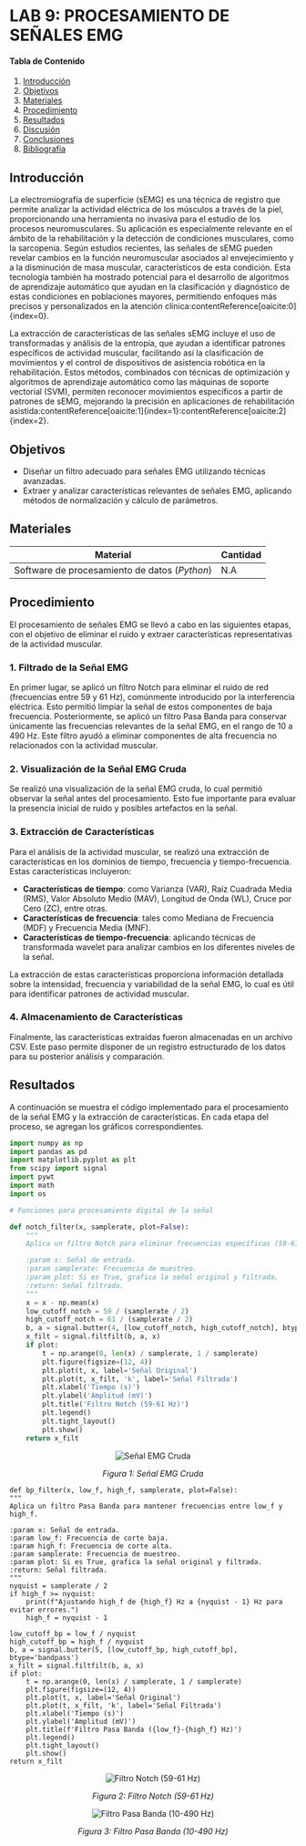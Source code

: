 # LAB 9: PROCESAMIENTO DE SEÑALES EMG

#### **Tabla de Contenido**
1. [Introducción](#introduccion)
2. [Objetivos](#objetivos)
3. [Materiales](#materiales)
4. [Procedimiento](#procedimiento)
5. [Resultados](#resultados)
6. [Discusión](#discusion)
7. [Conclusiones](#conclusiones)
8. [Bibliografía](#bibliografia)

## Introducción

La electromiografía de superficie (sEMG) es una técnica de registro que permite analizar la actividad eléctrica de los músculos a través de la piel, proporcionando una herramienta no invasiva para el estudio de los procesos neuromusculares. Su aplicación es especialmente relevante en el ámbito de la rehabilitación y la detección de condiciones musculares, como la sarcopenia. Según estudios recientes, las señales de sEMG pueden revelar cambios en la función neuromuscular asociados al envejecimiento y a la disminución de masa muscular, característicos de esta condición. Esta tecnología también ha mostrado potencial para el desarrollo de algoritmos de aprendizaje automático que ayudan en la clasificación y diagnóstico de estas condiciones en poblaciones mayores, permitiendo enfoques más precisos y personalizados en la atención clínica&#8203;:contentReference[oaicite:0]{index=0}.

La extracción de características de las señales sEMG incluye el uso de transformadas y análisis de la entropía, que ayudan a identificar patrones específicos de actividad muscular, facilitando así la clasificación de movimientos y el control de dispositivos de asistencia robótica en la rehabilitación. Estos métodos, combinados con técnicas de optimización y algoritmos de aprendizaje automático como las máquinas de soporte vectorial (SVM), permiten reconocer movimientos específicos a partir de patrones de sEMG, mejorando la precisión en aplicaciones de rehabilitación asistida&#8203;:contentReference[oaicite:1]{index=1}&#8203;:contentReference[oaicite:2]{index=2}.


## Objetivos <a name="objetivos"></a>
- Diseñar un filtro adecuado para señales EMG utilizando técnicas avanzadas.
- Extraer y analizar características relevantes de señales EMG, aplicando métodos de normalización y cálculo de parámetros.

## Materiales <a name="materiales"></a>
| Material | Cantidad |
|----------|----------|
| Software de procesamiento de datos (*Python*) | N.A |

## Procedimiento <a name="procedimiento"></a>

El procesamiento de señales EMG se llevó a cabo en las siguientes etapas, con el objetivo de eliminar el ruido y extraer características representativas de la actividad muscular.

### 1. Filtrado de la Señal EMG

En primer lugar, se aplicó un filtro Notch para eliminar el ruido de red (frecuencias entre 59 y 61 Hz), comúnmente introducido por la interferencia eléctrica. Esto permitió limpiar la señal de estos componentes de baja frecuencia. Posteriormente, se aplicó un filtro Pasa Banda para conservar únicamente las frecuencias relevantes de la señal EMG, en el rango de 10 a 490 Hz. Este filtro ayudó a eliminar componentes de alta frecuencia no relacionados con la actividad muscular.

### 2. Visualización de la Señal EMG Cruda

Se realizó una visualización de la señal EMG cruda, lo cual permitió observar la señal antes del procesamiento. Esto fue importante para evaluar la presencia inicial de ruido y posibles artefactos en la señal.

### 3. Extracción de Características

Para el análisis de la actividad muscular, se realizó una extracción de características en los dominios de tiempo, frecuencia y tiempo-frecuencia. Estas características incluyeron:
- **Características de tiempo**: como Varianza (VAR), Raíz Cuadrada Media (RMS), Valor Absoluto Medio (MAV), Longitud de Onda (WL), Cruce por Cero (ZC), entre otras.
- **Características de frecuencia**: tales como Mediana de Frecuencia (MDF) y Frecuencia Media (MNF).
- **Características de tiempo-frecuencia**: aplicando técnicas de transformada wavelet para analizar cambios en los diferentes niveles de la señal.

La extracción de estas características proporciona información detallada sobre la intensidad, frecuencia y variabilidad de la señal EMG, lo cual es útil para identificar patrones de actividad muscular.

### 4. Almacenamiento de Características

Finalmente, las características extraídas fueron almacenadas en un archivo CSV. Este paso permite disponer de un registro estructurado de los datos para su posterior análisis y comparación.

## Resultados <a name="resultados"></a>

A continuación se muestra el código implementado para el procesamiento de la señal EMG y la extracción de características. En cada etapa del proceso, se agregan los gráficos correspondientes.

```python
import numpy as np
import pandas as pd
import matplotlib.pyplot as plt
from scipy import signal
import pywt
import math
import os

# Funciones para procesamiento digital de la señal

def notch_filter(x, samplerate, plot=False):
    """
    Aplica un filtro Notch para eliminar frecuencias específicas (59-61 Hz).

    :param x: Señal de entrada.
    :param samplerate: Frecuencia de muestreo.
    :param plot: Si es True, grafica la señal original y filtrada.
    :return: Señal filtrada.
    """
    x = x - np.mean(x)
    low_cutoff_notch = 59 / (samplerate / 2)
    high_cutoff_notch = 61 / (samplerate / 2)
    b, a = signal.butter(4, [low_cutoff_notch, high_cutoff_notch], btype='bandstop')
    x_filt = signal.filtfilt(b, a, x)
    if plot:
        t = np.arange(0, len(x) / samplerate, 1 / samplerate)
        plt.figure(figsize=(12, 4))
        plt.plot(t, x, label='Señal Original')
        plt.plot(t, x_filt, 'k', label='Señal Filtrada')
        plt.xlabel('Tiempo (s)')
        plt.ylabel('Amplitud (mV)')
        plt.title('Filtro Notch (59-61 Hz)')
        plt.legend()
        plt.tight_layout()
        plt.show()
    return x_filt
```
<div align="center"> <img src="(inserta_link_imagen_emg_cruda_aqui)" alt="Señal EMG Cruda"> <p><em>Figura 1: Señal EMG Cruda</em></p> </div>


    def bp_filter(x, low_f, high_f, samplerate, plot=False):
    """
    Aplica un filtro Pasa Banda para mantener frecuencias entre low_f y high_f.

    :param x: Señal de entrada.
    :param low_f: Frecuencia de corte baja.
    :param high_f: Frecuencia de corte alta.
    :param samplerate: Frecuencia de muestreo.
    :param plot: Si es True, grafica la señal original y filtrada.
    :return: Señal filtrada.
    """
    nyquist = samplerate / 2
    if high_f >= nyquist:
        print(f"Ajustando high_f de {high_f} Hz a {nyquist - 1} Hz para evitar errores.")
        high_f = nyquist - 1

    low_cutoff_bp = low_f / nyquist
    high_cutoff_bp = high_f / nyquist
    b, a = signal.butter(5, [low_cutoff_bp, high_cutoff_bp], btype='bandpass')
    x_filt = signal.filtfilt(b, a, x)
    if plot:
        t = np.arange(0, len(x) / samplerate, 1 / samplerate)
        plt.figure(figsize=(12, 4))
        plt.plot(t, x, label='Señal Original')
        plt.plot(t, x_filt, 'k', label='Señal Filtrada')
        plt.xlabel('Tiempo (s)')
        plt.ylabel('Amplitud (mV)')
        plt.title(f'Filtro Pasa Banda ({low_f}-{high_f} Hz)')
        plt.legend()
        plt.tight_layout()
        plt.show()
    return x_filt
<div align="center"> <img src="(inserta_link_imagen_notch_filter_aqui)" alt="Filtro Notch (59-61 Hz)"> <p><em>Figura 2: Filtro Notch (59-61 Hz)</em></p> </div> <div align="center"> <img src="(inserta_link_imagen_bp_filter_aqui)" alt="Filtro Pasa Banda (10-490 Hz)"> <p><em>Figura 3: Filtro Pasa Banda (10-490 Hz)</em></p> </div>


